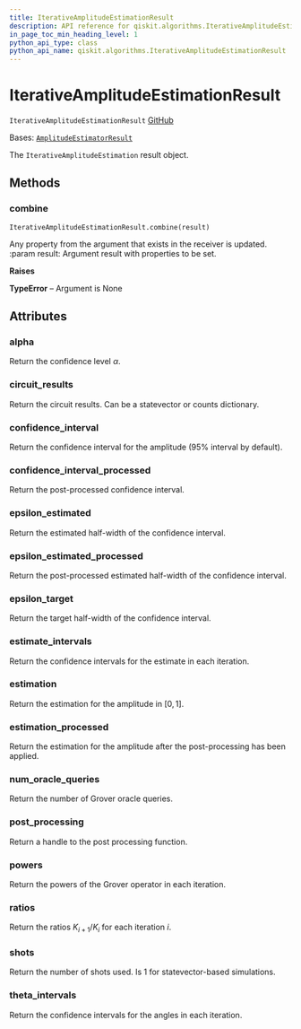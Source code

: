 ```yaml
---
title: IterativeAmplitudeEstimationResult
description: API reference for qiskit.algorithms.IterativeAmplitudeEstimationResult
in_page_toc_min_heading_level: 1
python_api_type: class
python_api_name: qiskit.algorithms.IterativeAmplitudeEstimationResult
---
```


# IterativeAmplitudeEstimationResult

<span id="qiskit.algorithms.IterativeAmplitudeEstimationResult" />

`IterativeAmplitudeEstimationResult` [GitHub](https://github.com/qiskit/qiskit/tree/stable/0.24/qiskit/algorithms/amplitude_estimators/iae.py "view source code")

Bases: [`AmplitudeEstimatorResult`](qiskit.algorithms.AmplitudeEstimatorResult "qiskit.algorithms.amplitude_estimators.amplitude_estimator.AmplitudeEstimatorResult")

The `IterativeAmplitudeEstimation` result object.

## Methods

<span id="qiskit-algorithms-iterativeamplitudeestimationresult-combine" />

### combine

<span id="qiskit.algorithms.IterativeAmplitudeEstimationResult.combine" />

`IterativeAmplitudeEstimationResult.combine(result)`

Any property from the argument that exists in the receiver is updated. :param result: Argument result with properties to be set.

**Raises**

**TypeError** – Argument is None

## Attributes

<span id="qiskit.algorithms.IterativeAmplitudeEstimationResult.alpha" />

### alpha

Return the confidence level $\alpha$.

<span id="qiskit.algorithms.IterativeAmplitudeEstimationResult.circuit_results" />

### circuit\_results

Return the circuit results. Can be a statevector or counts dictionary.

<span id="qiskit.algorithms.IterativeAmplitudeEstimationResult.confidence_interval" />

### confidence\_interval

Return the confidence interval for the amplitude (95% interval by default).

<span id="qiskit.algorithms.IterativeAmplitudeEstimationResult.confidence_interval_processed" />

### confidence\_interval\_processed

Return the post-processed confidence interval.

<span id="qiskit.algorithms.IterativeAmplitudeEstimationResult.epsilon_estimated" />

### epsilon\_estimated

Return the estimated half-width of the confidence interval.

<span id="qiskit.algorithms.IterativeAmplitudeEstimationResult.epsilon_estimated_processed" />

### epsilon\_estimated\_processed

Return the post-processed estimated half-width of the confidence interval.

<span id="qiskit.algorithms.IterativeAmplitudeEstimationResult.epsilon_target" />

### epsilon\_target

Return the target half-width of the confidence interval.

<span id="qiskit.algorithms.IterativeAmplitudeEstimationResult.estimate_intervals" />

### estimate\_intervals

Return the confidence intervals for the estimate in each iteration.

<span id="qiskit.algorithms.IterativeAmplitudeEstimationResult.estimation" />

### estimation

Return the estimation for the amplitude in $[0, 1]$.

<span id="qiskit.algorithms.IterativeAmplitudeEstimationResult.estimation_processed" />

### estimation\_processed

Return the estimation for the amplitude after the post-processing has been applied.

<span id="qiskit.algorithms.IterativeAmplitudeEstimationResult.num_oracle_queries" />

### num\_oracle\_queries

Return the number of Grover oracle queries.

<span id="qiskit.algorithms.IterativeAmplitudeEstimationResult.post_processing" />

### post\_processing

Return a handle to the post processing function.

<span id="qiskit.algorithms.IterativeAmplitudeEstimationResult.powers" />

### powers

Return the powers of the Grover operator in each iteration.

<span id="qiskit.algorithms.IterativeAmplitudeEstimationResult.ratios" />

### ratios

Return the ratios $K_{i+1}/K_{i}$ for each iteration $i$.

<span id="qiskit.algorithms.IterativeAmplitudeEstimationResult.shots" />

### shots

Return the number of shots used. Is 1 for statevector-based simulations.

<span id="qiskit.algorithms.IterativeAmplitudeEstimationResult.theta_intervals" />

### theta\_intervals

Return the confidence intervals for the angles in each iteration.

